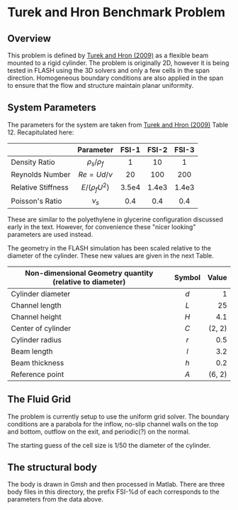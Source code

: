 # Turek and Hron Benchmark Problem

## Overview
This problem is defined by [Turek and Hron (2009)][Turek2009] as a flexible beam mounted to a rigid cylinder.  The problem is originally 2D, however it is being tested in FLASH using the 3D solvers and only a few cells in the span direction.  Homogeneous boundary conditions are also applied in the span to ensure that the flow and structure maintain planar uniformity.

## System Parameters
The parameters for the system are taken from [Turek and Hron (2009)][Turek2009] Table 12.  Recapitulated here:

|                    |      Parameter     | FSI-1 | FSI-2 | FSI-3 |
|--------------------|:------------------:|:-----:|:-----:|:-----:|
| Density Ratio      |  $\rho_s / \rho_f$ |     1 |    10 |     1 |
| Reynolds Number    |   $Re=U d / \nu$   |    20 |   100 |   200 |
| Relative Stiffness | $E/( \rho_f U^2 )$ | 3.5e4 | 1.4e3 | 1.4e3 |
| Poisson's Ratio    |       $\nu_s$      |   0.4 |   0.4 |   0.4 |

These are similar to the polyethylene in glycerine configuration discussed early in the text.  However, for convenience these "nicer looking" parameters are used instead.

The geometry in the FLASH simulation has been scaled relative to the diameter of the cylinder.  These new values are given in the next Table.

| Non-dimensional Geometry quantity (relative to diameter) | Symbol |  Value |
|----------------------------------------------------------|:------:|-------:|
| Cylinder diameter                                        |   $d$  |      1 |
| Channel length                                           |   $L$  |     25 |
| Channel height                                           |   $H$  |    4.1 |
| Center of cylinder                                       |   $C$  | (2, 2) |
| Cylinder radius                                          |   $r$  |    0.5 |
| Beam length                                              |   $l$  |    3.2 |
| Beam thickness                                           |   $h$  |    0.2 |
| Reference point                                          |   $A$  | (6, 2) |


## The Fluid Grid
The problem is currently setup to use the uniform grid solver.  The boundary conditions are a parabola for the inflow, no-slip channel walls on the top and bottom, outflow on the exit, and periodic(?) on the normal.

The starting guess of the cell size is 1/50 the diameter of the cylinder.


## The structural body
The body is drawn in Gmsh and then processed in Matlab.  There are three body files in this directory, the prefix FSI-%d of each corresponds to the parameters from the data above.  




[Turek2009]: http://dx.doi.org/10.1007/3-540-34596-5_15

